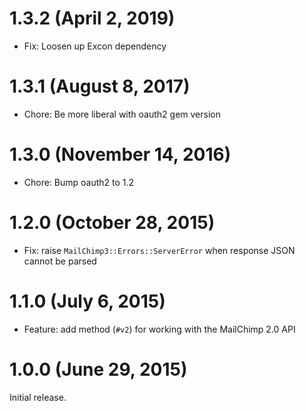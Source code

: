 # 1.3.2 (April 2, 2019)

* Fix: Loosen up Excon dependency

# 1.3.1 (August 8, 2017)

* Chore: Be more liberal with oauth2 gem version

# 1.3.0 (November 14, 2016)

* Chore: Bump oauth2 to 1.2

# 1.2.0 (October 28, 2015)

* Fix: raise `MailChimp3::Errors::ServerError` when response JSON cannot be parsed

# 1.1.0 (July 6, 2015)

* Feature: add method (`#v2`) for working with the MailChimp 2.0 API

# 1.0.0 (June 29, 2015)

Initial release.

